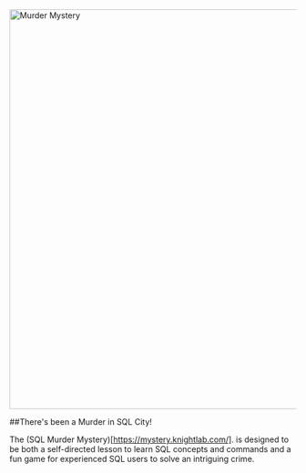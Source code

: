 
<img width="703" alt="Murder Mystery" src="https://user-images.githubusercontent.com/58165250/188505213-33c087bb-1db6-4c85-8192-28388985cdaa.PNG">

##There's been a Murder in SQL City! 


  The (SQL Murder Mystery)[https://mystery.knightlab.com/]. is designed to be both a self-directed lesson to learn SQL concepts and commands and 
  a fun game for experienced SQL users to solve an intriguing crime.

